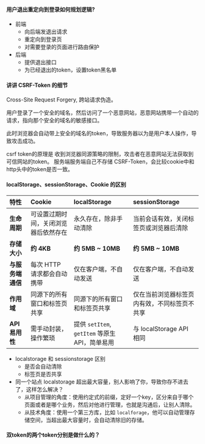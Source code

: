 #### 用户退出重定向到登录如何规划逻辑?

- 前端
    - 向后端发退出请求
    - 重定向到登录页
    - 对需要登录的页面进行路由保护
- 后端
    - 提供退出接口
    - 为已经退出的token，设置token黑名单


#### 讲讲 CSRF-Token 的细节

Cross-Site Request Forgery, 跨站请求伪造。

用户登录了一个安全的域名，然后访问了一个恶意网站，恶意网站携带一个自动的请求，指向那个安全的域名的敏感接口。

此时浏览器会自动带上安全的域名的token，导致服务器以为是用户本人操作，导致攻击成功。

csrf token的原理是
收到浏览器同源策略的限制，攻击者在恶意网站无法获取到可信网站的token。
服务端服务端自己不存储 CSRF-Token，会比较cookie中和http头中的token是否一致。

#### localStorage、sessionStorage、Cookie 的区别

| 特性 | Cookie | localStorage | sessionStorage |
| :--- | :--- | :--- | :--- |
| **生命周期** | 可设置过期时间，关闭浏览器后依然存在 | 永久存在，除非手动清除 | 当前会话有效，关闭标签页或浏览器后清除 |
| **存储大小** | **约 4KB** | **约 5MB ~ 10MB** | **约 5MB ~ 10MB** |
| **与服务端通信** | 每次 HTTP 请求都会自动携带 | 仅在客户端，不自动发送 | 仅在客户端，不自动发送 |
| **作用域** | 同源下的所有窗口和标签页共享 | 同源下的所有窗口和标签页共享 | 仅在当前浏览器标签页内有效，不同标签页不共享 |
| **API 易用性** | 需手动封装，操作繁琐 | 提供 `setItem`, `getItem` 等原生 API，简单易用 | 与 localStorage API 相同 |
- localstorage 和 sessionstorage 区别
    - 是否会自动清除
    - 标签页是否共享
- 同一个站点 localstorage 超出最大容量，别人影响了你，导致你存不进去了，这样怎么解决？
    - 从项目管理的角度：使用约定式的前缀，定好一个key，区分来自于哪个页面或者是哪个业务，然后对他进行管理，也就是沟通后，让别人清除。
    - 从技术角度：使用一个第三方库，比如 `localforage`，他可以自动管理存储空间，当超出最大容量时，会自动清除旧的存储。

#### 双token的两个token分别是做什么的？